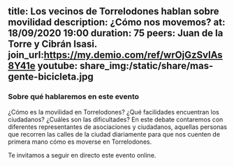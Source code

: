 title: Los vecinos de Torrelodones hablan sobre movilidad
description: ¿Cómo nos movemos?
at: 18/09/2020 19:00
duration: 75
peers: Juan de la Torre y Cibrán Isasi.
join_url:https://my.demio.com/ref/wrOjGzSvlAs8Y41e
youtube:
share_img:/static/share/mas-gente-bicicleta.jpg
----
### Sobre qué hablaremos en este evento

¿Cómo es la movilidad en Torrelodones? ¿Qué facilidades encuentran los ciudadanos? ¿Cuáles son las dificultades? En este debate contaremos con diferentes representantes de asociaciones y ciudadanos, aquellas personas que recorren las calles de la ciudad diariamente para que nos cuenten de primera mano cómo es moverse en Torrelodones.

Te invitamos a seguir en directo este evento online.
